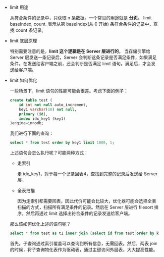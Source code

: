- limit 用途

    从符合条件的记录中，只获取 n 条数据。一个常见的用途就是 **分页**。 limit baseIndex, count. 表示从第 baseIndex(从 0 开始) 条符合条件的记录中，查找 count 条记录。

- limit 底层原理

    特别需要注意的是，**limit 这个逻辑是在 Server 层进行的**， 当存储引擎给 Server 层发送一条记录后，Server 会判断这条记录是否满足条件，如果满足条件，在发送给客户端之前，还会判断是否满足 limit 语句，满足后，才会发送给客户端。

- limit 如何优化

    一些场景下，limit 语句的性能可能会很差。考虑下面的例子：
    ```sql
    create table test (
        id int not null auto_increment,
        key1 varchar(10) not null,
        primary (id),
        index idx_key1 (key1)
    )engine=innodb;
    ```

    我们进行下面的查询：
    ```sql
    select * from test order by key1 limit 1000, 1;
    ```

    上述语句会怎么执行呢？可能两种方式：
    - 走索引

        走 idx_key1，对于每一个记录回表4，查找到完整的记录后发送给 Server 层。

    - 全表扫描

        因为走索引都需要回表，因此代价可能会比较大，优化器可能会选择全表扫描的方式，扫描所有满足条件的记录。然后在 Server 层进行 filesort 排序，然后再通过 limit 选择出符合条件的记录发送给客户端。

    那么该如何优化上述的语句呢？
    ```sql
    select * from test as t1 inner join (select id from test order by key1 limit 1000, 1) as t2 on t1.id = t2.id;
    ```
    首先，子查询通过索引覆盖可以查询到所有信息，无需回表。然后，两表 join 的时候，将子查询物化表作为驱动表，通过主键访问外层表，大大提高性能。
